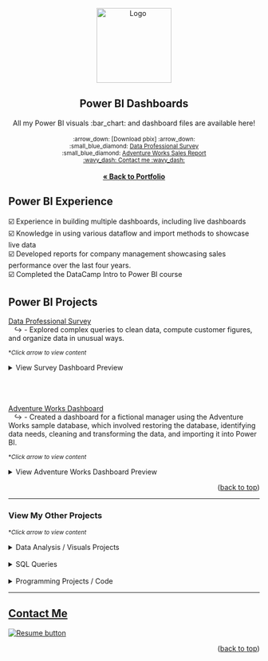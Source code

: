 <a name="readme-top"></a>

<div align="center">

<img src="https://user-images.githubusercontent.com/121735588/216191041-36a243be-b02e-4616-94d5-e9a8ad635be7.png" alt="Logo" width="150" height="150">

  <h2 align="center">Power BI Dashboards</h2>
  <p align="center">
    All my Power BI visuals :bar_chart: and dashboard files are available here!
    <br />
   <br><sup>:arrow_down: [Download pbix] :arrow_down:</sup>
   <br> 
      <sup> :small_blue_diamond:
   <a href="https://github.com/CameronCSS/Data-Analysis/raw/main/Power-BI-Dashboards/Data%20Professional%20Survey/data%20survey%20results.pbix" target="_blank">Data Professional Survey</a></sup>
<br>
     <sup>  :small_blue_diamond:
   <a href="https://github.com/CameronCSS/Data-Analysis/raw/main/Power-BI-Dashboards/AdventureWorks/Sales%20report.pbix" target="_blank">Adventure Works Sales Report</a></sup>
  <br>
  <sub><a href="https://cameroncss.com/#contact">:wavy_dash: Contact me :wavy_dash:</a></sub>
<br>
    <br>
     <a href="https://github.com/CameronCSS/PersonalProjects/blob/main/README.md"><strong>« Back to Portfolio</strong></a>
  </p>
</div>

## Power BI Experience
:ballot_box_with_check: Experience in building multiple dashboards, including live dashboards
 <br> :ballot_box_with_check: Knowledge in using various dataflow and import methods to showcase live data
 <br> :ballot_box_with_check: Developed reports for company management showcasing sales performance over the last four years.
 <br> :ballot_box_with_check: Completed the DataCamp Intro to Power BI course
 
## Power BI Projects

<a href="https://github.com/CameronCSS/Data-Analysis/blob/main/Power-BI-Dashboards/Data%20Professional%20Survey/README.md" target="new">Data Professional Survey</a>
<br>
&nbsp; &nbsp;:arrow_right_hook: - Explored complex queries to clean data, compute customer figures, and organize data in unusual ways.

<sub>**Click arrow to view content*</sub>
<details>
<summary>View Survey Dashboard Preview</summary>
<br>

_{Dashboard Preview}_ :arrow_heading_down:
<br>
<br>

[![image](https://user-images.githubusercontent.com/121735588/216193131-73ca9f39-ed82-466a-8f45-4c33092e3e7f.png)](https://app.powerbi.com/reportEmbed?reportId=9e4f41e7-2fe2-4e59-aade-0adc90ac6e98&autoAuth=true&ctid=ac060c52-a55a-40ca-9f98-cef91bfc7881)

</details>
<br>
<br>
<br>

<a href="https://github.com/CameronCSS/Data-Analysis/blob/main/Power-BI-Dashboards/AdventureWorks/README.md" target="new">Adventure Works Dashboard</a>
<br>
&nbsp; &nbsp;:arrow_right_hook: - Created a dashboard for a fictional manager using the Adventure Works sample database, which involved restoring the database, identifying data needs, cleaning and transforming the data, and importing it into Power BI.

<sub>**Click arrow to view content*</sub>
<details>
<summary>View Adventure Works Dashboard Preview</summary>
<br>

_{Dashboard Preview}_ :arrow_heading_down:
<br>
<br>

  ![image](https://user-images.githubusercontent.com/121735588/216891607-ff81e7a6-bf0b-4e6a-9531-7898513d155d.png)

</details>

<p align="right">(<a href="#readme-top">back to top</a>)</p>

----
### View My Other Projects
<sub>**Click arrow to view content*</sub>

<details>
<summary>Data Analysis / Visuals Projects</summary>
<a href="https://cameroncss.github.io/Data-Analysis/Netflix/index.html" target="new">Netflix Movies and TV Shows</a>
<br>
&nbsp; &nbsp;:arrow_right_hook: - Built out multiple sheets to display on a single visual, and created an interactive dashboard.
<br>	
<br>
<a href="https://github.com/CameronCSS/Data-Analysis/tree/main/SLC%20civilian%20complaints" target="new">SLC civilian complaints</a>
  <br>
&nbsp; &nbsp;:arrow_right_hook: - Utilized API calls to gather data from public sources. Built a local DB to use in Power BI to uncover valuable insights.
  <br>
</details>
<br>

<details>
  <summary>SQL Queries</summary>
<a href="https://github.com/CameronCSS/SQL-Queries/tree/main/8%20Week%20SQL%20Challenge%20%23%201" target="new">8 Week SQL Challenge # 1</a>
<br>
&nbsp; &nbsp;:arrow_right_hook: - Explored complex queries to clean data, compute customer figures, and organize data in unusual ways.
<br>
<br>
<a href="https://github.com/CameronCSS/SQL-Queries/tree/main/Khan%20Academy%20Advanced%20SQL" target="new">Khan Academy Advanced SQL</a>
<br>
&nbsp; &nbsp;:arrow_right_hook: - Expand SQL knowledge about combining tables with JOINs and using multiple queries at once.
<br>
<br>
<a href="https://github.com/CameronCSS/SQL-Queries/tree/main/SQLbolt%20-%20SQL%20lessons" target="new">SQLbolt - SQL lessons</a>
<br>
&nbsp; &nbsp;:arrow_right_hook: - Refreshed foundational understanding of SQL and discovered context variations among SQL-powered platforms.
<br>

</details>
    
<br>
<details>
<summary>Programming Projects / Code</summary>

## Python Projects
<a href="https://github.com/CameronCSS/Programming-Languages/tree/main/Python%20Wage%20Calculator" target="new">Python Wage Calculator</a>

&nbsp; &nbsp;:arrow_right_hook: - Learned the power of Pandas and PyQt5 libraries. Also learned the importance of notating code for Bug fixing in the future.

## R* Projects
<a href="https://github.com/CameronCSS/Programming-Languages/tree/main/Comparing%20Phone%20Prices%20in%20R" target="new">Comparing Phone Prices in R</a>

&nbsp; &nbsp;:arrow_right_hook: - Explored and cleaned a cell phone price dataset found on [Kaggle](https://www.kaggle.com/datasets/rkiattisak/mobile-phone-price).

<a href="https://github.com/CameronCSS/Programming-Languages/tree/main/R-Basics" target="new">R* Basics</a>

&nbsp; &nbsp;:arrow_right_hook: - Made a full breakdown detailing the basic functions and uses of the R* programming language.

## Javascript Projects
<a href="https://github.com/CameronCSS/Programming-Languages/tree/main/Javascript" target="new">Javascript Code</a>

&nbsp; &nbsp;:arrow_right_hook: - A repo full of my Javascript code. Lots of custom stuff made to work on Carrd websites.
</details>

----

<a name="Contact"></a> 

## <a href="https://cameroncss.com/#contact">Contact Me</a>

  </table>
  <p style="margin-left: auto;">
    <a href="https://drive.google.com/file/d/1YaM4hDtt2-79ShBVTN06Y3BU79LvFw6J/view?usp=sharing" target="_blank" rel="noopener noreferrer">
      <img src="https://user-images.githubusercontent.com/121735588/215364205-abdfc0ac-53db-4733-8d43-b57c1bafb802.png" alt="Resume button">
    </a>
  </p>
</div>

<p align="right">(<a href="#readme-top">back to top</a>)</p>
